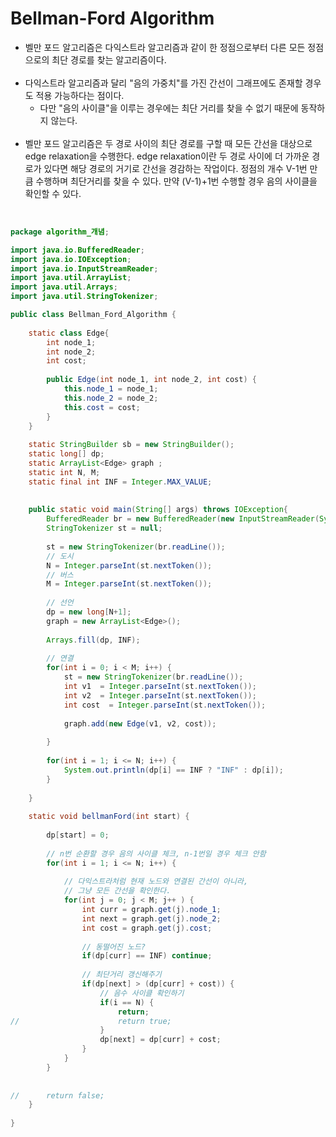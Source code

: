 # Bellman-Ford Algorithm
- 벨만 포드 알고리즘은 다익스트라 알고리즘과 같이 한 정점으로부터 다른 모든 정점으로의 최단 경로를 찾는 알고리즘이다.<br><br>
- 다익스트라 알고리즘과 달리 "음의 가중치"를 가진 간선이 그래프에도 존재할 경우도 적용 가능하다는 점이다.
   - 다만 "음의 사이클"을 이루는 경우에는 최단 거리를 찾을 수 없기 때문에 동작하지 않는다.<br><br>
- 벨만 포드 알고리즘은 두 경로 사이의 최단 경로를 구할 때 모든 간선을 대상으로 edge relaxation을 수행한다. edge relaxation이란 두 경로 사이에 더 가까운 경로가 있다면
해당 경로의 거기로 간선을 경감하는 작업이다. 정점의 개수 V-1번 만큼 수행하며 최단거리를 찾을 수 있다. 만약 (V-1)+1번 수행할 경우 음의 사이클을 확인할 수 있다. 
 
 <br>

```java
package algorithm_개념;

import java.io.BufferedReader;
import java.io.IOException;
import java.io.InputStreamReader;
import java.util.ArrayList;
import java.util.Arrays;
import java.util.StringTokenizer;

public class Bellman_Ford_Algorithm {
	
	static class Edge{
		int node_1;
		int node_2;
		int cost;
		
		public Edge(int node_1, int node_2, int cost) {
			this.node_1 = node_1;
			this.node_2 = node_2;
			this.cost = cost;
		}
	}
	
	static StringBuilder sb = new StringBuilder();
	static long[] dp;
	static ArrayList<Edge> graph ;
	static int N, M;
	static final int INF = Integer.MAX_VALUE;
	
	
	public static void main(String[] args) throws IOException{
		BufferedReader br = new BufferedReader(new InputStreamReader(System.in));
		StringTokenizer st = null;
		
		st = new StringTokenizer(br.readLine());
		// 도시
		N = Integer.parseInt(st.nextToken());
		// 버스
		M = Integer.parseInt(st.nextToken());
		
		// 선언
		dp = new long[N+1];
		graph = new ArrayList<Edge>(); 
		
		Arrays.fill(dp, INF);
		
		// 연결
		for(int i = 0; i < M; i++) {
			st = new StringTokenizer(br.readLine());
			int v1  = Integer.parseInt(st.nextToken());
			int v2  = Integer.parseInt(st.nextToken());
			int cost  = Integer.parseInt(st.nextToken());
			
			graph.add(new Edge(v1, v2, cost));
			
		}
	
		for(int i = 1; i <= N; i++) {
			System.out.println(dp[i] == INF ? "INF" : dp[i]);
		}
		
	}
	
	static void bellmanFord(int start) {
		
		dp[start] = 0;
		
		// n번 순환할 경우 음의 사이클 체크, n-1번일 경우 체크 안함
		for(int i = 1; i <= N; i++) {
			
			// 다익스트라처럼 현재 노드와 연결된 간선이 아니라,
			// 그냥 모든 간선을 확인한다.
			for(int j = 0; j < M; j++ ) {
				int curr = graph.get(j).node_1;
				int next = graph.get(j).node_2;
				int cost = graph.get(j).cost;
				
				// 동떨어진 노드?
				if(dp[curr] == INF) continue;
				
				// 최단거리 갱신해주기
				if(dp[next] > (dp[curr] + cost)) {
					// 음수 사이클 확인하기
					if(i == N) {
						return;
//						return true;
					}
					dp[next] = dp[curr] + cost;
				}
			}
		}
		
		
//		return false;
	}
	
}





```
